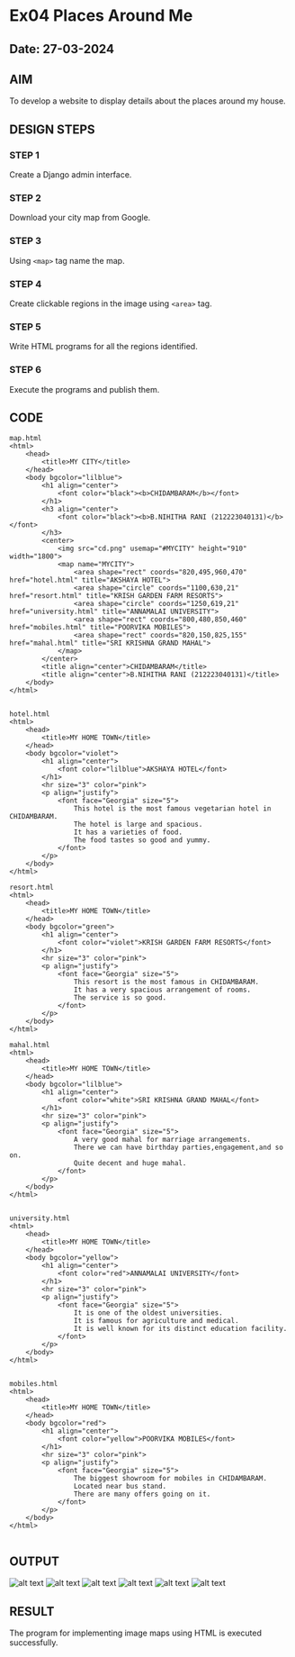# Ex04 Places Around Me
## Date: 27-03-2024

## AIM
To develop a website to display details about the places around my house.

## DESIGN STEPS

### STEP 1
Create a Django admin interface.

### STEP 2
Download your city map from Google.

### STEP 3
Using ```<map>``` tag name the map.

### STEP 4
Create clickable regions in the image using ```<area>``` tag.

### STEP 5
Write HTML programs for all the regions identified.

### STEP 6
Execute the programs and publish them.

## CODE
```
map.html
<html>
    <head>
        <title>MY CITY</title>
    </head>
    <body bgcolor="lilblue">
        <h1 align="center">
            <font color="black"><b>CHIDAMBARAM</b></font>
        </h1>
        <h3 align="center">
            <font color="black"><b>B.NIHITHA RANI (212223040131)</b></font>
        </h3>
        <center>
            <img src="cd.png" usemap="#MYCITY" height="910" width="1800">
            <map name="MYCITY">
                <area shape="rect" coords="820,495,960,470" href="hotel.html" title="AKSHAYA HOTEL">
                <area shape="circle" coords="1100,630,21" href="resort.html" title="KRISH GARDEN FARM RESORTS">
                <area shape="circle" coords="1250,619,21" href="university.html" title="ANNAMALAI UNIVERSITY">
                <area shape="rect" coords="800,480,850,460" href="mobiles.html" title="POORVIKA MOBILES">
                <area shape="rect" coords="820,150,825,155" href="mahal.html" title="SRI KRISHNA GRAND MAHAL">
            </map>
        </center>
        <title align="center">CHIDAMBARAM</title> 
        <title align="center">B.NIHITHA RANI (212223040131)</title>
    </body>
</html> 


hotel.html
<html>
    <head>
        <title>MY HOME TOWN</title>
    </head>
    <body bgcolor="violet">
        <h1 align="center">
            <font color="lilblue">AKSHAYA HOTEL</font>
        </h1>
        <hr size="3" color="pink">
        <p align="justify">
            <font face="Georgia" size="5">
                This hotel is the most famous vegetarian hotel in CHIDAMBARAM.
                The hotel is large and spacious.
                It has a varieties of food.
                The food tastes so good and yummy.
            </font>
        </p>
    </body>
</html>

resort.html
<html>
    <head>
        <title>MY HOME TOWN</title>
    </head>
    <body bgcolor="green">
        <h1 align="center">
            <font color="violet">KRISH GARDEN FARM RESORTS</font>
        </h1>
        <hr size="3" color="pink">
        <p align="justify">
            <font face="Georgia" size="5">
                This resort is the most famous in CHIDAMBARAM.
                It has a very spacious arrangement of rooms.
                The service is so good.
            </font>
        </p>
    </body>
</html>

mahal.html
<html>
    <head>
        <title>MY HOME TOWN</title>
    </head>
    <body bgcolor="lilblue">
        <h1 align="center">
            <font color="white">SRI KRISHNA GRAND MAHAL</font>
        </h1>
        <hr size="3" color="pink">
        <p align="justify">
            <font face="Georgia" size="5">
                A very good mahal for marriage arrangements.
                There we can have birthday parties,engagement,and so on.
                Quite decent and huge mahal.
            </font>
        </p>
    </body>
</html>


university.html
<html>
    <head>
        <title>MY HOME TOWN</title>
    </head>
    <body bgcolor="yellow">
        <h1 align="center">
            <font color="red">ANNAMALAI UNIVERSITY</font>
        </h1>
        <hr size="3" color="pink">
        <p align="justify">
            <font face="Georgia" size="5">
                It is one of the oldest universities.
                It is famous for agriculture and medical.
                It is well known for its distinct education facility.
            </font>
        </p>
    </body>
</html>


mobiles.html
<html>
    <head>
        <title>MY HOME TOWN</title>
    </head>
    <body bgcolor="red">
        <h1 align="center">
            <font color="yellow">POORVIKA MOBILES</font>
        </h1>
        <hr size="3" color="pink">
        <p align="justify">
            <font face="Georgia" size="5">
                The biggest showroom for mobiles in CHIDAMBARAM.
                Located near bus stand.
                There are many offers going on it.
            </font>
        </p>
    </body>
</html>


```

## OUTPUT
![alt text](map.png)
![alt text](akshayahotel.png)
![alt text](resorts.png)
![alt text](mahal.png)
![alt text](annamalai.png)
![alt text](poorvikamobiles.png)

## RESULT
The program for implementing image maps using HTML is executed successfully.
